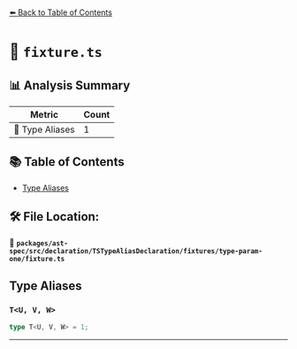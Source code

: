 [⬅️ Back to Table of Contents](../../../../../../../index.md)

# 📄 `fixture.ts`

## 📊 Analysis Summary

| Metric | Count |
|--------|-------|
| 📑 Type Aliases | 1 |

## 📚 Table of Contents

- [Type Aliases](#type-aliases)

## 🛠️ File Location:
📂 **`packages/ast-spec/src/declaration/TSTypeAliasDeclaration/fixtures/type-param-one/fixture.ts`**

## Type Aliases

### `T<U, V, W>`

```ts
type T<U, V, W> = 1;
```


---